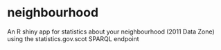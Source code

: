 # neighbourhood
An R shiny app for statistics about your neighbourhood (2011 Data Zone) using the statistics.gov.scot SPARQL endpoint
